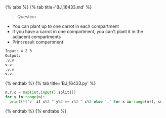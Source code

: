{% tabs %}
{% tab title='BJ_16433.md' %}

> Question

* You can plant up to one carrot in each compartment
* if you have a carrot in one compartment, you can't plant it in the adjacent compartments
* Print result compartment

```txt
Input: 4 2 3
Output:
.v.v
v.v.
.v.v
v.v.
```

{% endtab %}
{% tab title='BJ_16433.py' %}

```py
n,r,c = map(int,input().split())
for y in range(n):
  print(*['v' if x%2 ^ y%2 == r%2 ^ c%2 else '.' for x in range(n)], sep='')
```

{% endtab %}
{% endtabs %}
